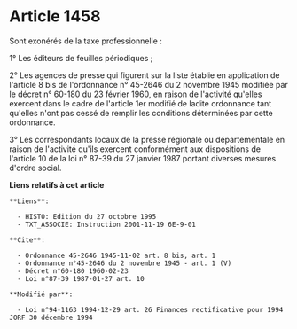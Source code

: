 # Article 1458

Sont exonérés de la taxe professionnelle :

1° Les éditeurs de feuilles périodiques ;

2° Les agences de presse qui figurent sur la liste établie en application de l'article 8 bis de l'ordonnance n° 45-2646 du 2
novembre 1945 modifiée par le décret n° 60-180 du 23 février 1960, en raison de l'activité qu'elles exercent dans le cadre de
l'article 1er modifié de ladite ordonnance tant qu'elles n'ont pas cessé de remplir les conditions déterminées par cette
ordonnance.

3° Les correspondants locaux de la presse régionale ou départementale en raison de l'activité qu'ils exercent conformément
aux dispositions de l'article 10 de la loi n° 87-39 du 27 janvier 1987 portant diverses mesures d'ordre social.

**Liens relatifs à cet article**

	**Liens**:

	  - HISTO: Edition du 27 octobre 1995
	  - TXT_ASSOCIE: Instruction 2001-11-19 6E-9-01

	**Cite**:

	  - Ordonnance 45-2646 1945-11-02 art. 8 bis, art. 1
	  - Ordonnance n°45-2646 du 2 novembre 1945 - art. 1 (V)
	  - Décret n°60-180 1960-02-23
	  - Loi n°87-39 1987-01-27 art. 10

	**Modifié par**:

	  - Loi n°94-1163 1994-12-29 art. 26 Finances rectificative pour 1994 JORF 30 décembre 1994
